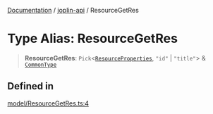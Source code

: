 [Documentation](../../packages.md) / [joplin-api](../index.md) / ResourceGetRes

# Type Alias: ResourceGetRes

> **ResourceGetRes**: `Pick`\<[`ResourceProperties`](../interfaces/ResourceProperties.md), `"id"` \| `"title"`\> & [`CommonType`](../interfaces/CommonType.md)

## Defined in

[model/ResourceGetRes.ts:4](https://github.com/rxliuli/joplin-utils/blob/856dd8cbf75fe71932485581a99ca0e4ebcdd5e8/packages/joplin-api/src/model/ResourceGetRes.ts#L4)
